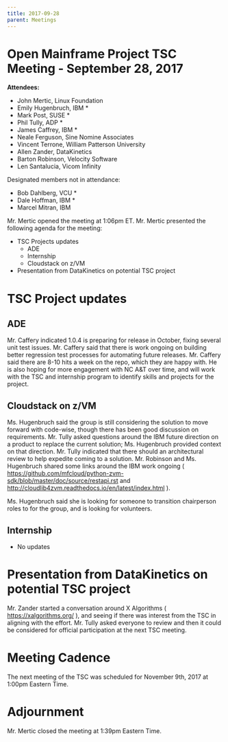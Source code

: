 ```yaml
---
title: 2017-09-28
parent: Meetings
---
```

# Open Mainframe Project TSC Meeting - September 28, 2017

**Attendees:**

  * John Mertic, Linux Foundation
  * Emily Hugenbruch, IBM *
  * Mark Post, SUSE *
  * Phil Tully, ADP *
  * James Caffrey, IBM *
  * Neale Ferguson, Sine Nomine Associates
  * Vincent Terrone, William Patterson University
  * Allen Zander, DataKinetics
  * Barton Robinson, Velocity Software
  * Len Santalucia, Vicom Infinity

Designated members not in attendance:

  * Bob Dahlberg, VCU *
  * Dale Hoffman, IBM *
  * Marcel Mitran, IBM

Mr. Mertic opened the meeting at 1:06pm ET. Mr. Mertic presented the following agenda for the meeting:

  * TSC Projects updates
    * ADE
    * Internship
    * Cloudstack on z/VM
  * Presentation from DataKinetics on potential TSC project

# TSC Project updates

## ADE

Mr. Caffery indicated 1.0.4 is preparing for release in October, fixing several unit test issues. Mr. Caffery said that there is work ongoing on building better regression test processes for automating future releases. Mr. Caffery said there are 8-10 hits a week on the repo, which they are happy with. He is also hoping for more engagement with NC A&T over time, and will work with the TSC and internship program to identify skills and projects for the project.

## Cloudstack on z/VM

Ms. Hugenbruch said the group is still considering the solution to move forward with code-wise, though there has been good discussion on requirements. Mr. Tully asked questions around the IBM future direction on a product to replace the current solution; Ms. Hugenbruch provided context on that direction. Mr. Tully indicated that there should an architectural review to help expedite coming to a solution. Mr. Robinson and Ms. Hugenbruch shared some links around the IBM work ongoing ( https://github.com/mfcloud/python-zvm-sdk/blob/master/doc/source/restapi.rst and http://cloudlib4zvm.readthedocs.io/en/latest/index.html ).

Ms. Hugenbruch said she is looking for someone to transition chairperson roles to for the group, and is looking for volunteers.

## Internship

  * No updates

# Presentation from DataKinetics on potential TSC project

Mr. Zander started a conversation around X Algorithms ( https://xalgorithms.org/ ), and seeing if there was interest from the TSC in aligning with the effort. Mr. Tully asked everyone to review and then it could be considered for official participation at the next TSC meeting.

# Meeting Cadence

The next meeting of the TSC was scheduled for November 9th, 2017 at 1:00pm Eastern Time.

# Adjournment 

Mr. Mertic closed the meeting at 1:39pm Eastern Time.
